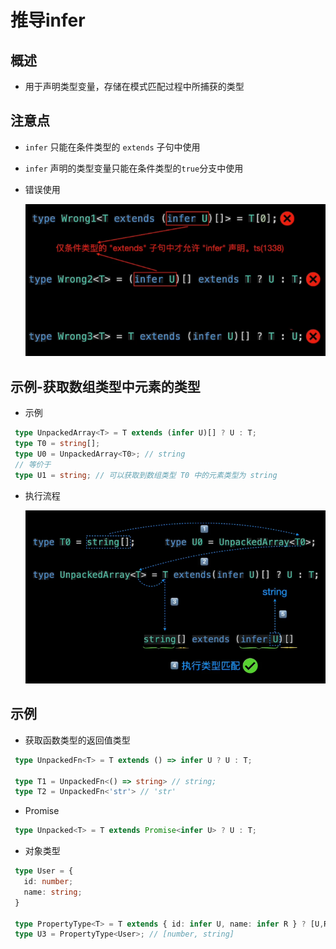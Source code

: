 # 推导infer

## 概述

+ 用于声明类型变量，存储在模式匹配过程中所捕获的类型

## 注意点

+ `infer` 只能在条件类型的 `extends` 子句中使用

+ `infer` 声明的类型变量只能在条件类型的`true`分支中使用

+ 错误使用

  ![推导1](image/推导1.png)

## 示例-获取数组类型中元素的类型

+ 示例

 ```ts
  type UnpackedArray<T> = T extends (infer U)[] ? U : T;
  type T0 = string[];
  type U0 = UnpackedArray<T0>; // string
  // 等价于
  type U1 = string; // 可以获取到数组类型 T0 中的元素类型为 string
  ```

+ 执行流程

  ![推导2](image/推导2.png)

## 示例

+ 获取函数类型的返回值类型

 ```ts
  type UnpackedFn<T> = T extends () => infer U ? U : T;

  type T1 = UnpackedFn<() => string> // string;
  type T2 = UnpackedFn<'str'> // 'str'
  ```

+ Promise

 ```ts
  type Unpacked<T> = T extends Promise<infer U> ? U : T;
  ```

+ 对象类型

 ```ts
  type User = {
    id: number;
    name: string;
  }

  type PropertyType<T> = T extends { id: infer U, name: infer R } ? [U,R] : T;
  type U3 = PropertyType<User>; // [number, string]


  ```
